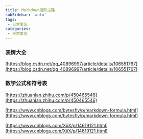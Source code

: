 ```yaml
---
title: Markdown进阶之路
subSidebar: 'auto'
tags:
 - 日常笔记
categories: 
 - 日常笔记
---
```






### 表情大全

[https://blog.csdn.net/qq_40896997/article/details/106551767](https://blog.csdn.net/qq_40896997/article/details/106551767)



### 数学公式和符号表

[https://zhuanlan.zhihu.com/p/450465546](https://zhuanlan.zhihu.com/p/450465546)

[https://www.cnblogs.com/bytesfly/p/markdown-formula.html](https://www.cnblogs.com/bytesfly/p/markdown-formula.html)

[https://www.cnblogs.com/XiiX/p/14619121.html](https://www.cnblogs.com/XiiX/p/14619121.html)